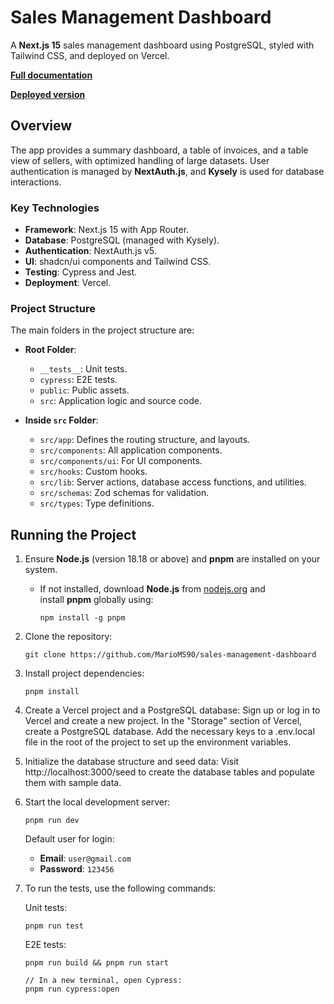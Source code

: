 # Sales Management Dashboard

A **Next.js 15** sales management dashboard using PostgreSQL, styled with Tailwind CSS, and deployed on Vercel.

**[Full documentation](https://github.com/MarioMS90/a-safe-technical-test/wiki/A%E2%80%90Safe-Technical-Test-%E2%80%90-Documentation)**

**[Deployed version](https://a-safe-technical-test-roan.vercel.app/sign-in)**

## Overview

The app provides a summary dashboard, a table of invoices, and a table view of sellers, with optimized handling of large datasets. User authentication is managed by **NextAuth.js**, and **Kysely** is used for database interactions.

### Key Technologies

- **Framework**: Next.js 15 with App Router.
- **Database**: PostgreSQL (managed with Kysely).
- **Authentication**: NextAuth.js v5.
- **UI**: shadcn/ui components and Tailwind CSS.
- **Testing**: Cypress and Jest.
- **Deployment**: Vercel.

### Project Structure

The main folders in the project structure are:

- **Root Folder**:

  - `__tests__`: Unit tests.
  - `cypress`: E2E tests.
  - `public`: Public assets.
  - `src`: Application logic and source code.

- **Inside `src` Folder**:
  - `src/app`: Defines the routing structure, and layouts.
  - `src/components`: All application components.
  - `src/components/ui`: For UI components.
  - `src/hooks`: Custom hooks.
  - `src/lib`: Server actions, database access functions, and utilities.
  - `src/schemas`: Zod schemas for validation.
  - `src/types`: Type definitions.

## Running the Project

1. Ensure **Node.js** (version 18.18 or above) and **pnpm** are installed on your system.

   - If not installed, download **Node.js** from [nodejs.org](https://nodejs.org/) and install **pnpm** globally using:
     ```shell
     npm install -g pnpm
     ```

2. Clone the repository:

   ```shell
   git clone https://github.com/MarioMS90/sales-management-dashboard
   ```

3. Install project dependencies:

   ```shell
   pnpm install
   ```

4. Create a Vercel project and a PostgreSQL database:
   Sign up or log in to Vercel and create a new project.
   In the "Storage" section of Vercel, create a PostgreSQL database.
   Add the necessary keys to a .env.local file in the root of the project to set up the environment variables.
5. Initialize the database structure and seed data:
   Visit http://localhost:3000/seed to create the database tables and populate them with sample data.
6. Start the local development server:

   ```shell
   pnpm run dev
   ```

   Default user for login:

   - **Email**: `user@gmail.com`
   - **Password**: `123456`

7. To run the tests, use the following commands:

   Unit tests:

   ```shell
   pnpm run test
   ```

   E2E tests:

   ```shell
   pnpm run build && pnpm run start

   // In a new terminal, open Cypress:
   pnpm run cypress:open
   ```
